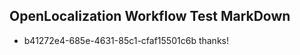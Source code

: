 ## OpenLocalization Workflow Test MarkDown
* b41272e4-685e-4631-85c1-cfaf15501c6b thanks!

<!--HONumber=Jul16_HO4-->


